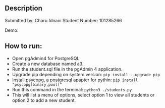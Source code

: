 ## Description

Submitted by: Charu Idnani
Student Number: 101285266

Demo: 

## How to run:
- Open pgAdmin4 for PostgreSQL
- Create a new database named a3.
- Run the student.sql file in the pgAdmin 4 application.
- Upgrade pip depending on system version: `pip install --upgrade pip`
- Install psycopg, a postgresql apapter for pythin: `pip install "psycopg[binary,pool]"`
- Run this command in the terminal: `python3 ./students.py`
- This will list a  menu of options, select option 1 to view  all students or option 2 to add a new student.